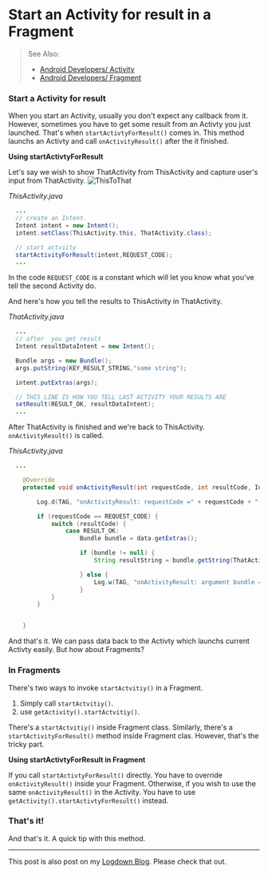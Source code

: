 # Start an Activity for result in a Fragment

> See Also:
> - [Android Developers/ Activity](https://developer.android.com/reference/android/app/Activity.html)
> - [Android Developers/ Fragment](https://developer.android.com/reference/android/app/Fragment.html)

[ThisToThat]:http://i.imgur.com/vZcZCtq.jpg

### Start a Activity for result

When you start an Activity, usually you don't expect any callback from it. However, sometimes you have to get some result from an Activty you just launched. That's when `startActivtyForResult()` comes in. This method launchs an Activty and call `onActivityResult()` after the it finished.

__Using startActivtyForResult__

Let's say we wish to show ThatActivity from ThisActivity and capture user's input from ThatActivity.
![ThisToThat][ThisToThat]

*ThisActivity.java*
```java
  ...
  // create an Intent.
  Intent intent = new Intent();
  intent.setClass(ThisActivity.this, ThatActivity.class);

  // start actviity
  startActivityForResult(intent,REQUEST_CODE);
  ...
```
In the code `REQUEST_CODE` is a constant which will let you know what you've tell the second Activity do.

And here's how you tell the results to ThisActivity in ThatActivity.

*ThatActivity.java*
```java
  ...
  // after  you get result
  Intent resultDataIntent = new Intent();

  Bundle args = new Bundle();
  args.putString(KEY_RESULT_STRING,"some string");

  intent.putExtras(args);

  // THIS LINE IS HOW YOU TELL LAST ACTIVITY YOUR RESULTS ARE
  setResult(RESULT_OK, resultDataIntent);
  ...
```

After ThatActivity is finished and we're back to ThisActivity. `onActivityResult()` is called.

*ThisActivity.java*
```java
  ...

    @Override
    protected void onActivityResult(int requestCode, int resultCode, Intent data) {

        Log.d(TAG, "onActivityResult: requestCode =" + requestCode + ", resultCode =" + resultCode);

        if (requestCode == REQUEST_CODE) {
            switch (resultCode) {
                case RESULT_OK:
                    Bundle bundle = data.getExtras();

                    if (bundle != null) {
                        String resultString = bundle.getString(ThatActivity.KEY_RESULT_STRING);

                    } else {
                        Log.w(TAG, "onActivityResult: argument bundle == null");
                    }
            }
        }


    }

```

And that's it. We can pass data back to the Activty which launchs current Activty easily. But how about Fragments?

### In Fragments

There's two ways to invoke `startActvitiy()` in a Fragment.

1. Simply call `startActvitiy()`.
2. use `getActivity().startActvitiy()`.

There's a `startActvitiy()` inside Fragment class. Similarly, there's a `startActivityForResult()` method inside Fragment clas. However, that's the tricky part.

__Using startActivtyForResult in Fragment__

If you call `startActivtyForResult()` directly. You have to override `onActivityResult()` inside your Fragment. Otherwise, if you wish to use the same `onActivityResult()` in the Activity. You have to use `getActivity().startActivtyForResult()` instead.


### That's it!

And that's it. A quick tip with this method.

---

This post is also post on my [Logdown Blog](http://tomazwang.logdown.com/posts/1045617/android-startactivityforresult). Please check that out.

